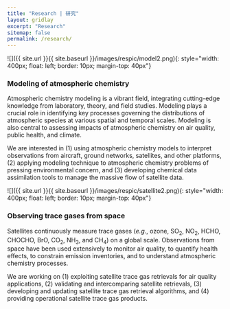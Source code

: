 ```yaml
---
title: "Research | 研究"
layout: gridlay
excerpt: "Research"
sitemap: false
permalink: /research/
---
```


<div class="row">
<div class="col-sm-5 clearfix">

![]({{ site.url }}{{ site.baseurl }}/images/respic/model2.png){: style="width: 400px; float: left; border: 10px; margin-top: 40px"}
</div>

<div class="col-sm-7 clearfix">
<h3>Modeling of atmospheric chemistry</h3>  

Atmospheric chemistry modeling is a vibrant field, integrating cutting-edge knowledge from laboratory, theory, and field studies.
Modeling plays a crucial role in identifying key processes governing the distributions of atmospheric species at various spatial and temporal scales.
Modeling is also central to assessing impacts of atmospheric chemistry on air quality, public health, and climate.

We are interested in (1) using atmospheric chemistry models to interpret observations from aircraft, ground networks, satellites, and other platforms,
(2) applying modeling technique to atmospheric chemistry problems of pressing environmental concern, and
(3) developing chemical data assimilation tools to manage the massive flow of satellite data.
  
</div>
</div>

<div class="row">
<div class="col-sm-5 clearfix">

![]({{ site.url }}{{ site.baseurl }}/images/respic/satellite2.png){: style="width: 400px; float: left; border: 10px; margin-top: 40px"}
</div>

<div class="col-sm-7 clearfix">
<h3>Observing trace gases from space</h3>  
Satellites continuously measure trace gases (<i>e.g.</i>, ozone, SO<sub>2</sub>, NO<sub>2</sub>, 
HCHO, CHOCHO, BrO, CO<sub>2</sub>, NH<sub>3</sub>, and CH<sub>4</sub>) on a global scale. Observations from space have been used extensively to monitor air quality, 
to quantify health effects, to constrain emission inventories, and to understand atmospheric chemistry processes.

We are working on (1) exploiting satellite trace gas retrievals for air quality applications,
(2) validating and intercomparing satellite retrievals,
(3) developing and updating satellite trace gas retrieval algorithms, and
(4) providing operational satellite trace gas products.  
  
</div>
</div>

